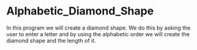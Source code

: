 # Alphabetic_Diamond_Shape
In this program we will create a diamond shape. We do this by asking the user to enter a letter and by using the alphabetic order we will create the diamond shape and the length of it.
